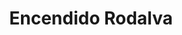 ---
title: "Encendido Rodalva"
url: /rafael-calzada/encendido-rodalva/
shop: reparación de automóviles
---
